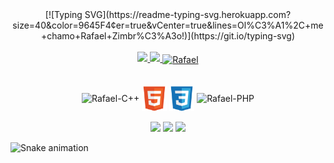 <div align="center">
[![Typing SVG](https://readme-typing-svg.herokuapp.com?size=40&color=9645F4&center=true&vCenter=true&lines=Ol%C3%A1%2C+me+chamo+Rafael+Zimbr%C3%A3o!)](https://git.io/typing-svg)
 </div>
</br>
  <div align="center">
    <a href="https://github.com/razimbrao">
    <img height="180em" src="https://github-readme-stats.vercel.app/api?username=razimbrao&show_icons=true&theme=midnight-purple&include_all_commits=true&count_private=true&title_color=black"/>
    <img height="180em" src="https://github-readme-stats.vercel.app/api/top-langs/?username=razimbrao&layout=compact&langs_count=7&theme=midnight-purple&title_color=black"/>
    </a>
    <a href="https://github.com/razimbrao/github-readme-stats">
      <img align="center" src="https://github-readme-streak-stats.herokuapp.com/?user=razimbrao&theme=midnight-purple" alt="Rafael"/>
    </a>
  </div>

<br>
  
  <div style="display: inline_block" align="center"><br>
    <img align="center" alt="Rafael-C++" height="40" width="40" src="https://cdn.jsdelivr.net/gh/devicons/devicon/icons/cplusplus/cplusplus-original.svg">
    <img align="center" alt="Rafael-HTML" height="40" width="40" src="https://raw.githubusercontent.com/devicons/devicon/master/icons/html5/html5-original.svg">
    <img align="center" alt="Rafael-CSS" height="40" width="40" src="https://raw.githubusercontent.com/devicons/devicon/master/icons/css3/css3-original.svg">
    <img align="center" alt="Rafael-PHP" height="40" width="40" src="https://cdn.jsdelivr.net/gh/devicons/devicon/icons/php/php-original.svg">
  </div>
  
<br>

  <div align="center"> 
    <a href="https://www.instagram.com/rafaelzimbrao/" target="_blank"><img src="https://img.shields.io/badge/-Instagram-%23E4405F?style=for-the-badge&logo=instagram&logoColor=white" target="_blank"></a>
    <a href = "mailto:rafaelozimbrao@gmail.com"><img src="https://img.shields.io/badge/-Gmail-%23333?style=for-the-badge&logo=gmail&logoColor=white" target="_blank"></a>
    <a href="https://twitter.com/zimbrz" target="_blank"><img src="https://img.shields.io/badge/Twitter-1DA1F2?style=for-the-badge&logo=twitter&logoColor=white" target="_blank"></a> 
  </div>

![Snake animation](https://github.com/razimbrao/razimbrao/blob/output/github-contribution-grid-snake.svg)

